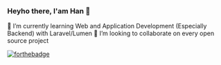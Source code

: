 ### Heyho there, I'am Han 👋
🌱 I’m currently learning Web and Application Development (Especially Backend) with Laravel/Lumen
👯 I’m looking to collaborate on every open source project




[![forthebadge](https://forthebadge.com/images/badges/built-with-love.svg)](https://forthebadge.com)


<!--
**FarhanKurnia/FarhanKurnia** is a ✨ _special_ ✨ repository because its `README.md` (this file) appears on your GitHub profile.

Here are some ideas to get you started:

- 🔭 I’m currently working on ...
- 🌱 I’m currently learning ...
- 👯 I’m looking to collaborate on ...
- 🤔 I’m looking for help with ...
- 💬 Ask me about ...
- 📫 How to reach me: ...
- 😄 Pronouns: ...
- ⚡ Fun fact: ...
-->

